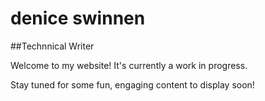 # denice swinnen
##Technnical Writer

Welcome to my website! It's currently a work in progress. 

Stay tuned for some fun, engaging content to display soon!
